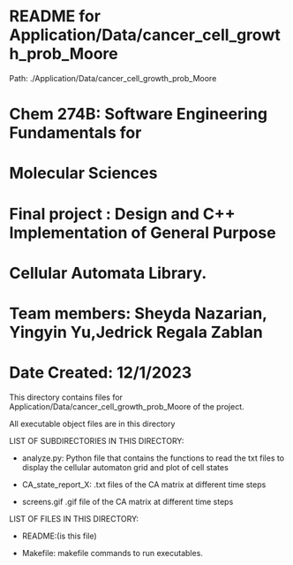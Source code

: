 # README for Application/Data/cancer_cell_growth_prob_Moore
Path: ./Application/Data/cancer_cell_growth_prob_Moore
# Chem 274B: Software Engineering Fundamentals for
#               Molecular Sciences
# Final project :  Design and C++ Implementation of General Purpose
#                 Cellular Automata Library. 
# Team members: Sheyda Nazarian, Yingyin Yu,Jedrick Regala Zablan 
# Date Created: 12/1/2023 
This directory contains files for Application/Data/cancer_cell_growth_prob_Moore of the project.

All executable object files are in this directory 

LIST OF SUBDIRECTORIES IN THIS DIRECTORY:

- analyze.py: Python file that contains the functions to read the txt files to display the cellular automaton grid and plot of cell states

- CA_state_report_X: .txt files of the CA matrix at different time steps

- screens.gif .gif file of the CA matrix at different time steps

LIST OF FILES IN THIS DIRECTORY:

- README:(is this file) 

- Makefile: makefile commands to run executables.


